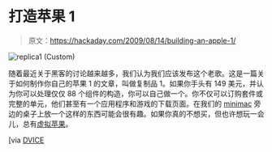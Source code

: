 # 打造苹果 1

> 原文：<https://hackaday.com/2009/08/14/building-an-apple-1/>

![replica1 (Custom)](img/380ae2b961417211ca7fde93a6e36937.png "replica1 (Custom)")

随着最近关于黑客的讨论越来越多，我们认为我们应该发布这个老歌。这是一篇关于如何制作你自己的苹果 1 的文章，叫做复制品 1。如果你手头有 149 美元，并认为你可以处理仅仅 88 个组件的构造，你可以自己做一个。你不仅可以订购套件或完整的单元，他们甚至有一个应用程序和游戏的下载页面。在我们的 [minimac](http://hackaday.com/2009/02/21/dell-mini-9-osx-install/) 旁边的桌子上放一个这样的东西可能会很有趣。如果你真的不想买，但也许想玩一会儿，总有[虚拟苹果](http://www.virtualapple.org/)。

[via [DVICE](http://dvice.com/archives/2009/08/step-by-step-bu.php)